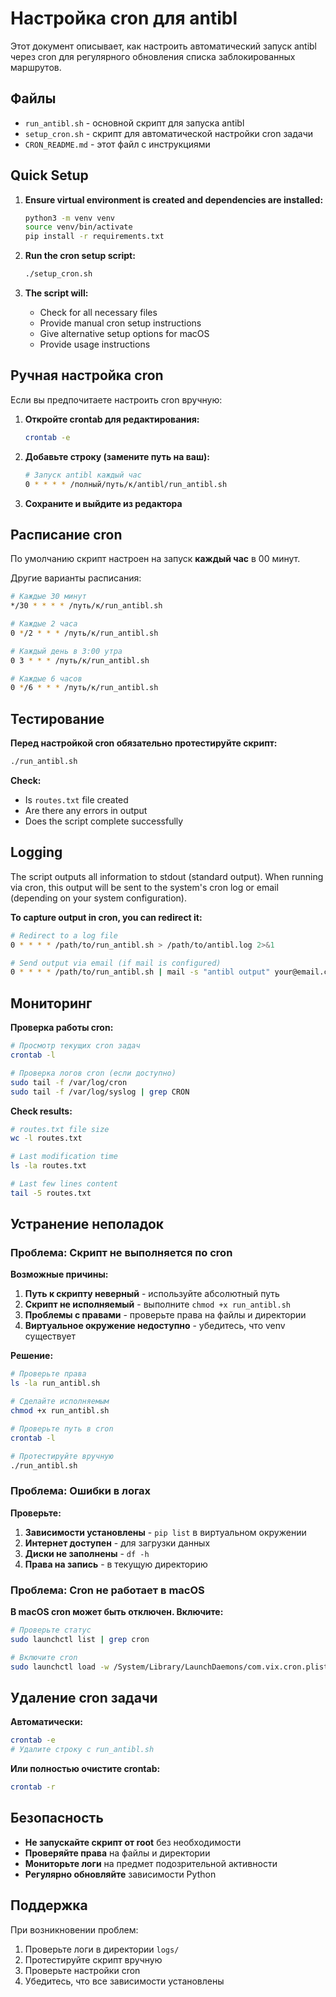 # Настройка cron для antibl

Этот документ описывает, как настроить автоматический запуск antibl через cron для регулярного обновления списка заблокированных маршрутов.

## Файлы

- `run_antibl.sh` - основной скрипт для запуска antibl
- `setup_cron.sh` - скрипт для автоматической настройки cron задачи
- `CRON_README.md` - этот файл с инструкциями

## Quick Setup

1. **Ensure virtual environment is created and dependencies are installed:**
   ```bash
   python3 -m venv venv
   source venv/bin/activate
   pip install -r requirements.txt
   ```

2. **Run the cron setup script:**
   ```bash
   ./setup_cron.sh
   ```

3. **The script will:**
   - Check for all necessary files
   - Provide manual cron setup instructions
   - Give alternative setup options for macOS
   - Provide usage instructions

## Ручная настройка cron

Если вы предпочитаете настроить cron вручную:

1. **Откройте crontab для редактирования:**
   ```bash
   crontab -e
   ```

2. **Добавьте строку (замените путь на ваш):**
   ```bash
   # Запуск antibl каждый час
   0 * * * * /полный/путь/к/antibl/run_antibl.sh
   ```

3. **Сохраните и выйдите из редактора**

## Расписание cron

По умолчанию скрипт настроен на запуск **каждый час** в 00 минут.

Другие варианты расписания:

```bash
# Каждые 30 минут
*/30 * * * * /путь/к/run_antibl.sh

# Каждые 2 часа
0 */2 * * * /путь/к/run_antibl.sh

# Каждый день в 3:00 утра
0 3 * * * /путь/к/run_antibl.sh

# Каждые 6 часов
0 */6 * * * /путь/к/run_antibl.sh
```

## Тестирование

**Перед настройкой cron обязательно протестируйте скрипт:**

```bash
./run_antibl.sh
```

**Check:**
- Is `routes.txt` file created
- Are there any errors in output
- Does the script complete successfully

## Logging

The script outputs all information to stdout (standard output). When running via cron, this output will be sent to the system's cron log or email (depending on your system configuration).

**To capture output in cron, you can redirect it:**
```bash
# Redirect to a log file
0 * * * * /path/to/run_antibl.sh > /path/to/antibl.log 2>&1

# Send output via email (if mail is configured)
0 * * * * /path/to/run_antibl.sh | mail -s "antibl output" your@email.com
```

## Мониторинг

**Проверка работы cron:**
```bash
# Просмотр текущих cron задач
crontab -l

# Проверка логов cron (если доступно)
sudo tail -f /var/log/cron
sudo tail -f /var/log/syslog | grep CRON
```

**Check results:**
```bash
# routes.txt file size
wc -l routes.txt

# Last modification time
ls -la routes.txt

# Last few lines content
tail -5 routes.txt
```

## Устранение неполадок

### Проблема: Скрипт не выполняется по cron

**Возможные причины:**
1. **Путь к скрипту неверный** - используйте абсолютный путь
2. **Скрипт не исполняемый** - выполните `chmod +x run_antibl.sh`
3. **Проблемы с правами** - проверьте права на файлы и директории
4. **Виртуальное окружение недоступно** - убедитесь, что venv существует

**Решение:**
```bash
# Проверьте права
ls -la run_antibl.sh

# Сделайте исполняемым
chmod +x run_antibl.sh

# Проверьте путь в cron
crontab -l

# Протестируйте вручную
./run_antibl.sh
```

### Проблема: Ошибки в логах

**Проверьте:**
1. **Зависимости установлены** - `pip list` в виртуальном окружении
2. **Интернет доступен** - для загрузки данных
3. **Диски не заполнены** - `df -h`
4. **Права на запись** - в текущую директорию

### Проблема: Cron не работает в macOS

**В macOS cron может быть отключен. Включите:**
```bash
# Проверьте статус
sudo launchctl list | grep cron

# Включите cron
sudo launchctl load -w /System/Library/LaunchDaemons/com.vix.cron.plist
```

## Удаление cron задачи

**Автоматически:**
```bash
crontab -e
# Удалите строку с run_antibl.sh
```

**Или полностью очистите crontab:**
```bash
crontab -r
```

## Безопасность

- **Не запускайте скрипт от root** без необходимости
- **Проверяйте права** на файлы и директории
- **Мониторьте логи** на предмет подозрительной активности
- **Регулярно обновляйте** зависимости Python

## Поддержка

При возникновении проблем:
1. Проверьте логи в директории `logs/`
2. Протестируйте скрипт вручную
3. Проверьте настройки cron
4. Убедитесь, что все зависимости установлены

